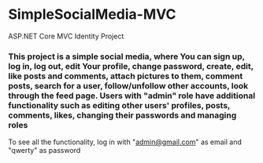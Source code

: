 # SimpleSocialMedia-MVC
ASP.NET Core MVC Identity Project

### This project is a simple social media, where You can sign up, log in, log out, edit Your profile, change password, create, edit, like posts and comments, attach pictures to them, comment posts, search for a user, follow/unfollow other accounts, look through the feed page. Users with "admin" role have additional functionality such as editing other users' profiles, posts, comments, likes, changing their passwords and managing roles

To see all the functionality, log in with "admin@gmail.com" as email and "qwerty" as password
